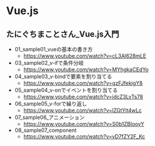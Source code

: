 # Vue.js

## たにぐちまことさん_Vue.js入門

- 01_sample01_vueの基本の書き方
  - https://www.youtube.com/watch?v=cL3Al628mLE
- 03_sample02_v-ifで条件分岐
  - https://www.youtube.com/watch?v=MYhgkaCEdYo
- 04_sample03_v-bindで要素を割り当てる
  - https://www.youtube.com/watch?v=qzFJfekigY8
- 05_sample04_v-onでイベントを割り当てる
  - https://www.youtube.com/watch?v=jdcZ3LvTs78
- 06_sample05_v-forで繰り返し
  - https://www.youtube.com/watch?v=lZGtYit4wLc
- 07_sample06_アニメーション
  - https://www.youtube.com/watch?v=S0b1ZBIooyY
- 08_sample07_component
  - https://www.youtube.com/watch?v=vD7fZY2F_Kc